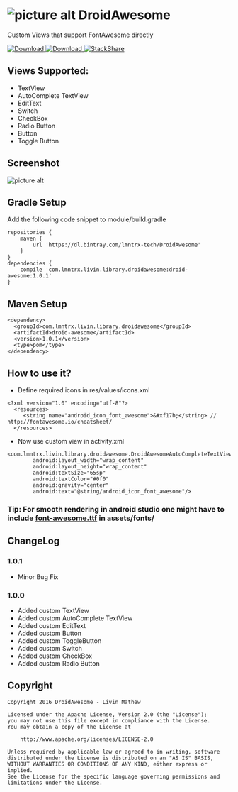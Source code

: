 # ![picture alt](https://lh4.googleusercontent.com/aZYMAdUdEazOLA1YN3dJxCu3_p_KOxJBUsbPuCTPJaRj85x-dZdV0f3HIeH1jFVLKfoVcWRK=w1313-h654 "Icon") DroidAwesome
Custom Views that support FontAwesome directly

[ ![Download](https://api.bintray.com/packages/lmntrx-tech/DroidAwesome/droid-awesome/images/download.svg) ](https://bintray.com/lmntrx-tech/DroidAwesome/droid-awesome/_latestVersion) [ ![Download](https://jitpack.io/v/Livin21/DroidAwesome.svg "jitpack.io") ](https://jitpack.io/#Livin21/DroidAwesome/v1.0.1) [![StackShare](https://img.shields.io/badge/tech-stack-0690fa.svg?style=flat)](https://stackshare.io/Livin21/droidawesome)

## Views Supported: ##
* TextView
* AutoComplete TextView
* EditText
* Switch
* CheckBox
* Radio Button
* Button
* Toggle Button

## Screenshot ##
![picture alt](https://lh4.googleusercontent.com/TN3y4ipqjTAHQJKV7Ok88uobRM1QZIthvYJqgA4BQ4g9I5DsPCMmgBE38nc8Y8SSsq5YdwUqrsztcgM=w971-h654-rw "Screenshot")

## Gradle Setup ##
Add the following code snippet to module/build.gradle
```
repositories {
    maven {
        url 'https://dl.bintray.com/lmntrx-tech/DroidAwesome'
    }
}
dependencies {
    compile 'com.lmntrx.livin.library.droidawesome:droid-awesome:1.0.1'
}
```


## Maven Setup ##
```
<dependency>
  <groupId>com.lmntrx.livin.library.droidawesome</groupId>
  <artifactId>droid-awesome</artifactId>
  <version>1.0.1</version>
  <type>pom</type>
</dependency>
```

## How to use it? ##
* Define required icons in res/values/icons.xml
```
<?xml version="1.0" encoding="utf-8"?>
  <resources>
     <string name="android_icon_font_awesome">&#xf17b;</string> // http://fontawesome.io/cheatsheet/
  </resources>
```
* Now use custom view in activity.xml
```
<com.lmntrx.livin.library.droidawesome.DroidAwesomeAutoCompleteTextView
        android:layout_width="wrap_content"
        android:layout_height="wrap_content"
        android:textSize="65sp"
        android:textColor="#0f0"
        android:gravity="center"
        android:text="@string/android_icon_font_awesome"/>
```

### Tip: For smooth rendering in android studio one might have to include [font-awesome.ttf](https://github.com/Livin21/DroidAwesome/blob/master/droid-awesome/src/main/assets/fonts/font-awesome.ttf?raw=true) in assets/fonts/ ###

## ChangeLog ##

### 1.0.1 ###
* Minor Bug Fix

### 1.0.0 ###
* Added custom TextView
* Added custom AutoComplete TextView
* Added custom EditText
* Added custom Button
* Added custom ToggleButton
* Added custom Switch
* Added custom CheckBox
* Added custom Radio Button

## Copyright ##
```
Copyright 2016 DroidAwesome - Livin Mathew

Licensed under the Apache License, Version 2.0 (the "License");
you may not use this file except in compliance with the License.
You may obtain a copy of the License at

    http://www.apache.org/licenses/LICENSE-2.0

Unless required by applicable law or agreed to in writing, software
distributed under the License is distributed on an "AS IS" BASIS,
WITHOUT WARRANTIES OR CONDITIONS OF ANY KIND, either express or implied.
See the License for the specific language governing permissions and
limitations under the License.
```
